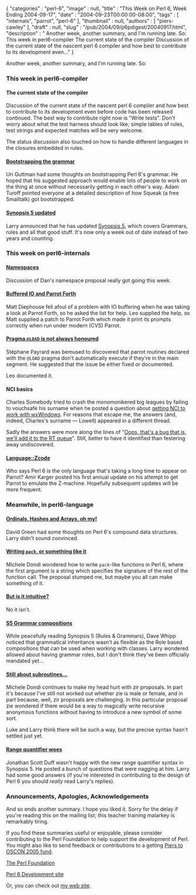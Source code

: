 {
   "categories" : "perl-6",
   "image" : null,
   "title" : "This Week on Perl 6, Week Ending 2004-09-17",
   "date" : "2004-09-23T00:00:00-08:00",
   "tags" : [
      "internals",
      "parrot",
      "perl-6"
   ],
   "thumbnail" : null,
   "authors" : [
      "piers-cawley"
   ],
   "draft" : null,
   "slug" : "/pub/2004/09/p6pdigest/20040917.html",
   "description" : " Another week, another summary, and I'm running late. So: This week in perl6-compiler The current state of the compiler Discussion of the current state of the nascent perl 6 compiler and how best to contribute to its development even..."
}



Another week, another summary, and I'm running late. So:

### This week in perl6-compiler

#### The current state of the compiler

Discussion of the current state of the nascent perl 6 compiler and how best to contribute to its development even before code has been released continued. The best way to contribute right now is "Write tests". Don't worry about what the test harness should look like; simple tables of rules, test strings and expected matches will be very welcome.

The status discussion also touched on how to handle different languages in the closures embedded in rules.

#### [Bootstrapping the grammar](http://groups.google.com/groups?threadm=x7u0u0yfpr.fsf@mail.sysarch.com)

Uri Guttman had some thoughts on bootstrapping Perl 6's grammar. He hoped that his suggested approach would enable lots of people to work on the thing at once without necessarily getting in each other's way. Adam Turoff pointed everyone at a detailed description of how Squeak (a free Smalltalk) got bootstrapped.

#### [Synopsis 5 updated](http://groups.google.com/groups?threadm=20040915062208.GA22692@wall.org)

Larry announced that he has updated [Synopsis 5](http://dev.perl.org/perl6/synopsis/S05.html), which covers Grammars, rules and all that good stuff. It's now only a week out of date instead of two years and counting.

### This week on perl6-internals

#### [Namespaces](http://groups.google.com/groups?threadm=a06110405bd636771e587@%5B10.0.1.2%5D)

Discussion of Dan's namespace proposal really got going this week.

#### [Buffered IO and Parrot Forth](http://groups.google.com/groups?threadm=198c873804091021003cd8d12e@mail.gmail.com)

Matt Diephouse fell afoul of a problem with IO buffering when he was taking a look at Parrot Forth, so he asked the list for help. Leo supplied the help, so Matt supplied a patch to Parrot Forth which made it print its prompts correctly when run under modern (CVS) Parrot.

#### [Pragma `@LOAD` is not always honoured](http://groups.google.com/groups?threadm=20040913003027.GA29524@stefp.dyndns.org)

Stéphane Payrard was bemused to discovered that parrot routines declared with the `@LOAD` pragma don't automatically execute if they're in the main segment. He suggested that the issue be either fixed or documented.

Leo documented it.

#### NCI basics

Charles Somebody tried to crash the monomonikered big leagues by failing to vouchsafe his surname when he posted a question about [getting NCI to work with wxWindows](http://groups.google.com/groups?threadm=20040915082722.C5B2F17856F@mail.t0c.de). For reasons that escape me, the answers (and, indeed, Charles's surname — Lowell) appeared in a different thread.

Sadly the answers were more along the lines of "[Oops, that's a bug that is, we'll add it to the RT queue](http://groups.google.com/groups?threadm=200409151417.48823.parrot@jensbeimsurfen.de)". Still, better to have it identified than festering away undiscovered.

#### [Language::Zcode](http://groups.google.com/groups?threadm=20040915044057.68837.qmail@web40702.mail.yahoo.com)

Who says Perl 6 is the only language that's taking a long time to appear on Parrot? Amir Karger posted his first annual update on his attempt to get Parrot to emulate the Z-machine. Hopefully subsequent updates will be more frequent.

### Meanwhile, in perl6-language

#### [Ordinals, Hashes and Arrays, oh my!](http://groups.google.com/groups?threadm=plato-A8E818.17472910092004@x6.develooper.com)

David Green had some thoughts on Perl 6's compound data structures. Larry didn't sound convinced.

#### [Writing `pack`, or something like it](http://groups.google.com/groups?threadm=Pine.LNX.4.58.0409141202210.23717@q.pcteor1.mi.infn.it)

Michele Dondi wondered how to write `pack`-like functions in Perl 6, where the first argument is a string which specifies the signature of the rest of the function call. The proposal stumped me, but maybe you all can make something of it.

#### [But is it intuitive?](http://groups.google.com/groups?threadm=4146E6D7.1020102@Yahoo.com)

No it isn't.

#### [S5 Grammar compositions](http://groups.google.com/groups?threadm=20040915175111.10763.qmail@lists.develooper.com)

While peacefully reading Synopsis 5 (Rules & Grammars), Dave Whipp noticed that grammatical inheritance wasn't as flexible as the Role based compositions that can be used when working with classes. Larry wondered allowed about having grammar roles, but I don't think they've been officially mandated yet...

#### [Still about subroutines...](http://groups.google.com/groups?threadm=Pine.LNX.4.58.0409161635210.24252@leia.pcteor1.mi.infn.it)

Michele Dondi continues to make my head hurt with zir proposals. In part it's because I've still not worked out whether zie is male or female, and in part because, well, zir proposals are challenging. In this particular proposal zie wondered if there would be a way to magically write recursive anonymous functions without having to introduce a new symbol of some sort.

Luke and Larry think there will be such a way, but the precise syntax hasn't settled just yet.

#### [Range quantifier woes](http://groups.google.com/groups?threadm=20040917145714.GB9174@pobox.com)

Jonathan Scott Duff wasn't happy with the new range quantifier syntax in Synopsis 5. He posted a bunch of questions that were nagging at him. Larry had some good answers (if you're interested in contributing to the design of Perl 6 you should *really* read Larry's replies).

### Announcements, Apologies, Acknowledgements

And so ends another summary. I hope you liked it. Sorry for the delay if you're reading this on the mailing list; this teacher training malarkey is remarkably tiring.

If you find these summaries useful or enjoyable, please consider contributing to the Perl Foundation to help support the development of Perl. You might also like to send feedback or contributions to a getting [Piers to OSCON 2005 fund](mailto:pdcawley@bofh.org.uk).

[The Perl Foundation](http://donate.perl-foundation.org/)

[Perl 6 Development site](http://dev.perl.org/perl6/)

Or, you can check out [my web site](http://www.bofh.org.uk/).
